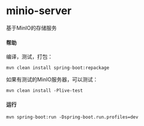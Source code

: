 # minio-server

基于MinIO的存储服务

#### 帮助

编译，测试，打包：

```
mvn clean install spring-boot:repackage
```

如果有测试的MinIO服务器，可以测试：

```
mvn clean install -Plive-test 
```

#### 运行

``` 
mvn spring-boot:run -Dspring-boot.run.profiles=dev
```